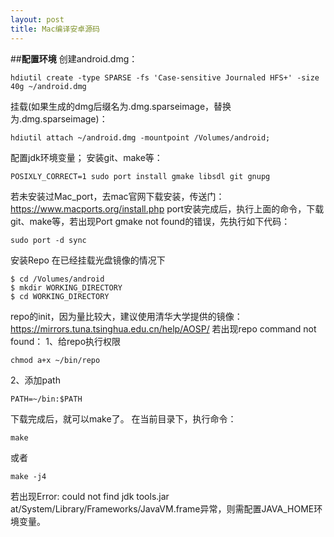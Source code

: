 ```yaml
---
layout: post
title: Mac编译安卓源码
---
```

##**配置环境**
创建android.dmg：

```
hdiutil create -type SPARSE -fs 'Case-sensitive Journaled HFS+' -size 40g ~/android.dmg
```

挂载(如果生成的dmg后缀名为.dmg.sparseimage，替换为.dmg.sparseimage)：

```
hdiutil attach ~/android.dmg -mountpoint /Volumes/android;
```

配置jdk环境变量；
安装git、make等：

```
POSIXLY_CORRECT=1 sudo port install gmake libsdl git gnupg
```

若未安装过Mac_port，去mac官网下载安装，传送门：https://www.macports.org/install.php
port安装完成后，执行上面的命令，下载git、make等，若出现Port gmake not found的错误，先执行如下代码：

```
sudo port -d sync
```

安装Repo
在已经挂载光盘镜像的情况下

```
$ cd /Volumes/android
$ mkdir WORKING_DIRECTORY
$ cd WORKING_DIRECTORY
```

repo的init，因为量比较大，建议使用清华大学提供的镜像：https://mirrors.tuna.tsinghua.edu.cn/help/AOSP/
若出现repo command not found：
1、给repo执行权限

```
chmod a+x ~/bin/repo
```

2、添加path

```
PATH=~/bin:$PATH
```

下载完成后，就可以make了。
在当前目录下，执行命令：

```
make
```

或者

```
make -j4
```

若出现Error: could not find jdk tools.jar at/System/Library/Frameworks/JavaVM.frame异常，则需配置JAVA_HOME环境变量。